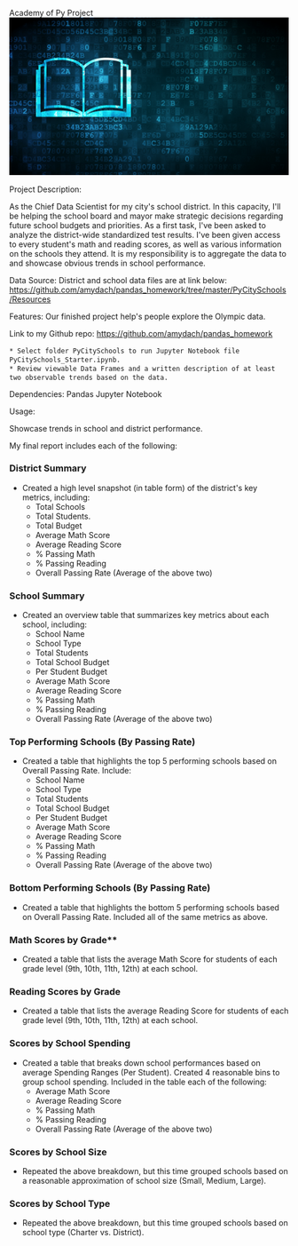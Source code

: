 Academy of Py Project
![Education](Images/education.png)

Project Description:

As the Chief Data Scientist for my city's school district. In this capacity, I'll be helping the school board and mayor make strategic decisions regarding future school budgets and priorities.
As a first task, I've been asked to analyze the district-wide standardized test results. I've been given access to every student's math and reading scores, as well as various information on the schools they attend. It is my responsibility is to aggregate the data to and showcase obvious trends in school performance.

Data Source:
District and school data files are at link below:
https://github.com/amydach/pandas_homework/tree/master/PyCitySchools/Resources

Features:
Our finished project help's people explore the Olympic data.

Link to my Github repo:  https://github.com/amydach/pandas_homework

	* Select folder PyCitySchools to run Jupyter Notebook file PyCitySchools_Starter.ipynb.  
	* Review viewable Data Frames and a written description of at least two observable trends based on the data.

Dependencies:
Pandas
Jupyter Notebook

Usage:

Showcase trends in school and district performance.

My final report includes each of the following:

### District Summary

* Created a high level snapshot (in table form) of the district's key metrics, including:
  * Total Schools
  * Total Students.  
  * Total Budget
  * Average Math Score
  * Average Reading Score
  * % Passing Math
  * % Passing Reading
  * Overall Passing Rate (Average of the above two)

### School Summary

* Created an overview table that summarizes key metrics about each school, including:
  * School Name
  * School Type
  * Total Students
  * Total School Budget
  * Per Student Budget
  * Average Math Score
  * Average Reading Score
  * % Passing Math
  * % Passing Reading
  * Overall Passing Rate (Average of the above two)

### Top Performing Schools (By Passing Rate)

* Created a table that highlights the top 5 performing schools based on Overall Passing Rate. Include:
  * School Name
  * School Type
  * Total Students
  * Total School Budget
  * Per Student Budget
  * Average Math Score
  * Average Reading Score
  * % Passing Math
  * % Passing Reading
  * Overall Passing Rate (Average of the above two)

### Bottom Performing Schools (By Passing Rate)

* Created a table that highlights the bottom 5 performing schools based on Overall Passing Rate. Included all of the same metrics as above.

### Math Scores by Grade\*\*

* Created a table that lists the average Math Score for students of each grade level (9th, 10th, 11th, 12th) at each school.

### Reading Scores by Grade

* Created a table that lists the average Reading Score for students of each grade level (9th, 10th, 11th, 12th) at each school.

### Scores by School Spending

* Created a table that breaks down school performances based on average Spending Ranges (Per Student). Created 4 reasonable bins to group school spending. Included in the table each of the following:
  * Average Math Score
  * Average Reading Score
  * % Passing Math
  * % Passing Reading
  * Overall Passing Rate (Average of the above two)

### Scores by School Size

* Repeated the above breakdown, but this time grouped schools based on a reasonable approximation of school size (Small, Medium, Large).

### Scores by School Type

* Repeated the above breakdown, but this time grouped schools based on school type (Charter vs. District).


